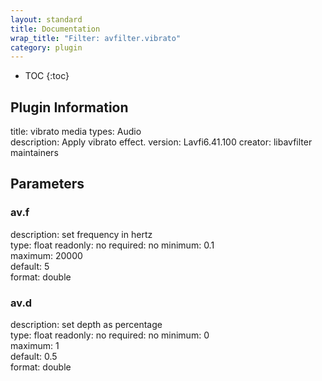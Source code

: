 ```yaml
---
layout: standard
title: Documentation
wrap_title: "Filter: avfilter.vibrato"
category: plugin
---
```

* TOC
{:toc}

## Plugin Information

title: vibrato
media types:
Audio  
description: Apply vibrato effect.
version: Lavfi6.41.100
creator: libavfilter maintainers

## Parameters

### av.f

description:
set frequency in hertz  
type: float
readonly: no
required: no
minimum: 0.1  
maximum: 20000  
default: 5  
format: double  

### av.d

description:
set depth as percentage  
type: float
readonly: no
required: no
minimum: 0  
maximum: 1  
default: 0.5  
format: double  

